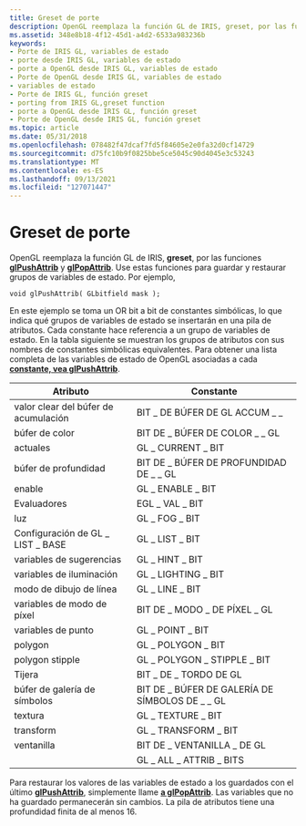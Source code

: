 ```yaml
---
title: Greset de porte
description: OpenGL reemplaza la función GL de IRIS, greset, por las funciones glPushAttrib y glPopAttrib.
ms.assetid: 348e8b18-4f12-45d1-a4d2-6533a983236b
keywords:
- Porte de IRIS GL, variables de estado
- porte desde IRIS GL, variables de estado
- porte a OpenGL desde IRIS GL, variables de estado
- Porte de OpenGL desde IRIS GL, variables de estado
- variables de estado
- Porte de IRIS GL, función greset
- porting from IRIS GL,greset function
- porte a OpenGL desde IRIS GL, función greset
- Porte de OpenGL desde IRIS GL, función greset
ms.topic: article
ms.date: 05/31/2018
ms.openlocfilehash: 078482f47dcaf7fd5f84605e2e0fa32d0cf14729
ms.sourcegitcommit: d75fc10b9f0825bbe5ce5045c90d4045e3c53243
ms.translationtype: MT
ms.contentlocale: es-ES
ms.lasthandoff: 09/13/2021
ms.locfileid: "127071447"
---
```

# <a name="porting-greset"></a>Greset de porte

OpenGL reemplaza la función GL de IRIS, **greset**, por las funciones [**glPushAttrib**](glpushattrib.md) y [**glPopAttrib**](glpopattrib.md). Use estas funciones para guardar y restaurar grupos de variables de estado. Por ejemplo,

``` syntax
void glPushAttrib( GLbitfield mask );
```

En este ejemplo se toma un OR bit a bit de constantes simbólicas, lo que indica qué grupos de variables de estado se insertarán en una pila de atributos. Cada constante hace referencia a un grupo de variables de estado. En la tabla siguiente se muestran los grupos de atributos con sus nombres de constantes simbólicas equivalentes. Para obtener una lista completa de las variables de estado de OpenGL asociadas a cada [**constante, vea glPushAttrib**](glpushattrib.md).



| Atributo                       | Constante                  |
|---------------------------------|---------------------------|
| valor clear del búfer de acumulación | BIT \_ DE BÚFER DE GL ACCUM \_ \_    |
| búfer de color                    | BIT DE \_ BÚFER DE COLOR \_ \_ GL    |
| actuales                         | GL \_ CURRENT \_ BIT          |
| búfer de profundidad                    | BIT DE \_ BÚFER DE PROFUNDIDAD DE \_ \_ GL    |
| enable                          | GL \_ ENABLE \_ BIT           |
| Evaluadores                      | EGL \_ VAL \_ BIT             |
| luz                             | GL \_ FOG \_ BIT              |
| Configuración de GL \_ LIST \_ BASE          | GL \_ LIST \_ BIT             |
| variables de sugerencias                  | GL \_ HINT \_ BIT             |
| variables de iluminación              | GL \_ LIGHTING \_ BIT         |
| modo de dibujo de línea               | GL \_ LINE \_ BIT             |
| variables de modo de píxel            | BIT DE \_ MODO \_ DE PÍXEL \_ GL      |
| variables de punto                 | GL \_ POINT \_ BIT            |
| polygon                         | GL \_ POLYGON \_ BIT          |
| polygon stipple                 | GL \_ POLYGON \_ STIPPLE \_ BIT |
| Tijera                         | BIT \_ DE \_ TORDO DE GL          |
| búfer de galería de símbolos                  | BIT DE \_ BÚFER DE GALERÍA DE SÍMBOLOS DE \_ \_ GL  |
| textura                         | GL \_ TEXTURE \_ BIT          |
| transform                       | GL \_ TRANSFORM \_ BIT        |
| ventanilla                        | BIT DE \_ VENTANILLA \_ DE GL         |
|                                 | GL \_ ALL \_ ATTRIB \_ BITS     |



 

Para restaurar los valores de las variables de estado a los guardados con el último [**glPushAttrib**](glpushattrib.md), simplemente llame [**a glPopAttrib**](glpopattrib.md). Las variables que no ha guardado permanecerán sin cambios. La pila de atributos tiene una profundidad finita de al menos 16.

 

 




